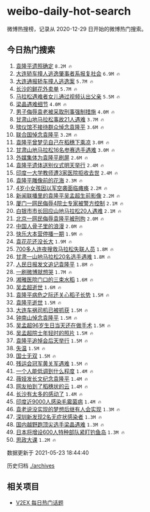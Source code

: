 # weibo-daily-hot-search

微博热搜榜，记录从 2020-12-29 日开始的微博热门搜索。

## 今日热门搜索

<!-- BEGIN -->

1. [袁隆平遗照确定](https://s.weibo.com/weibo?q=%23%E8%A2%81%E9%9A%86%E5%B9%B3%E9%81%97%E7%85%A7%E7%A1%AE%E5%AE%9A%23&Refer=top) `8.2M 🔥`
1. [大连轿车撞人逃逸肇事者系报复社会](https://s.weibo.com/weibo?q=%23%E5%A4%A7%E8%BF%9E%E8%BD%BF%E8%BD%A6%E6%92%9E%E4%BA%BA%E9%80%83%E9%80%B8%E8%82%87%E4%BA%8B%E8%80%85%E7%B3%BB%E6%8A%A5%E5%A4%8D%E7%A4%BE%E4%BC%9A%23&Refer=top) `6.9M 🔥`
1. [大连通报轿车撞人逃逸案](https://s.weibo.com/weibo?q=%23%E5%A4%A7%E8%BF%9E%E9%80%9A%E6%8A%A5%E8%BD%BF%E8%BD%A6%E6%92%9E%E4%BA%BA%E9%80%83%E9%80%B8%E6%A1%88%23&Refer=top) `5.7M 🔥`
1. [长沙的鲜花外卖单](https://s.weibo.com/weibo?q=%23%E9%95%BF%E6%B2%99%E7%9A%84%E9%B2%9C%E8%8A%B1%E5%A4%96%E5%8D%96%E5%8D%95%23&Refer=top) `5.7M 🔥`
1. [马拉松遇难者女儿通过视频认出父亲](https://s.weibo.com/weibo?q=%23%E9%A9%AC%E6%8B%89%E6%9D%BE%E9%81%87%E9%9A%BE%E8%80%85%E5%A5%B3%E5%84%BF%E9%80%9A%E8%BF%87%E8%A7%86%E9%A2%91%E8%AE%A4%E5%87%BA%E7%88%B6%E4%BA%B2%23&Refer=top) `5.5M 🔥`
1. [梁晶遇难细节](https://s.weibo.com/weibo?q=%23%E6%A2%81%E6%99%B6%E9%81%87%E9%9A%BE%E7%BB%86%E8%8A%82%23&Refer=top) `4.0M 🔥`
1. [男子侮辱袁老被采取刑事强制措施](https://s.weibo.com/weibo?q=%23%E7%94%B7%E5%AD%90%E4%BE%AE%E8%BE%B1%E8%A2%81%E8%80%81%E8%A2%AB%E9%87%87%E5%8F%96%E5%88%91%E4%BA%8B%E5%BC%BA%E5%88%B6%E6%8E%AA%E6%96%BD%23&Refer=top) `4.0M 🔥`
1. [甘肃山地马拉松事故21人遇难](https://s.weibo.com/weibo?q=%23%E7%94%98%E8%82%83%E5%B1%B1%E5%9C%B0%E9%A9%AC%E6%8B%89%E6%9D%BE%E4%BA%8B%E6%95%8521%E4%BA%BA%E9%81%87%E9%9A%BE%23&Refer=top) `3.7M 🔥`
1. [殡仪馆不接待群众悼念袁隆平](https://s.weibo.com/weibo?q=%23%E6%AE%A1%E4%BB%AA%E9%A6%86%E4%B8%8D%E6%8E%A5%E5%BE%85%E7%BE%A4%E4%BC%97%E6%82%BC%E5%BF%B5%E8%A2%81%E9%9A%86%E5%B9%B3%23&Refer=top) `3.6M 🔥`
1. [联合国悼念袁隆平](https://s.weibo.com/weibo?q=%23%E8%81%94%E5%90%88%E5%9B%BD%E6%82%BC%E5%BF%B5%E8%A2%81%E9%9A%86%E5%B9%B3%23&Refer=top) `3.2M 🔥`
1. [袁隆平曾梦见自己在稻穗下乘凉](https://s.weibo.com/weibo?q=%23%E8%A2%81%E9%9A%86%E5%B9%B3%E6%9B%BE%E6%A2%A6%E8%A7%81%E8%87%AA%E5%B7%B1%E5%9C%A8%E7%A8%BB%E7%A9%97%E4%B8%8B%E4%B9%98%E5%87%89%23&Refer=top) `3.0M 🔥`
1. [甘肃山地马拉松16名参赛选手遇难](https://s.weibo.com/weibo?q=%23%E7%94%98%E8%82%83%E5%B1%B1%E5%9C%B0%E9%A9%AC%E6%8B%89%E6%9D%BE16%E5%90%8D%E5%8F%82%E8%B5%9B%E9%80%89%E6%89%8B%E9%81%87%E9%9A%BE%23&Refer=top) `3.0M 🔥`
1. [外媒集体为袁隆平刷屏](https://s.weibo.com/weibo?q=%23%E5%A4%96%E5%AA%92%E9%9B%86%E4%BD%93%E4%B8%BA%E8%A2%81%E9%9A%86%E5%B9%B3%E5%88%B7%E5%B1%8F%23&Refer=top) `2.6M 🔥`
1. [袁隆平遗体送别仪式明天举行](https://s.weibo.com/weibo?q=%23%E8%A2%81%E9%9A%86%E5%B9%B3%E9%81%97%E4%BD%93%E9%80%81%E5%88%AB%E4%BB%AA%E5%BC%8F%E6%98%8E%E5%A4%A9%E4%B8%BE%E8%A1%8C%23&Refer=top) `2.4M 🔥`
1. [印度一大学教师遭3家医院拒收去世](https://s.weibo.com/weibo?q=%23%E5%8D%B0%E5%BA%A6%E4%B8%80%E5%A4%A7%E5%AD%A6%E6%95%99%E5%B8%88%E9%81%AD3%E5%AE%B6%E5%8C%BB%E9%99%A2%E6%8B%92%E6%94%B6%E5%8E%BB%E4%B8%96%23&Refer=top) `2.4M 🔥`
1. [袁隆平雕像前的花海](https://s.weibo.com/weibo?q=%23%E8%A2%81%E9%9A%86%E5%B9%B3%E9%9B%95%E5%83%8F%E5%89%8D%E7%9A%84%E8%8A%B1%E6%B5%B7%23&Refer=top) `2.3M 🔥`
1. [4岁小女孩因以军空袭面临瘫痪](https://s.weibo.com/weibo?q=%234%E5%B2%81%E5%B0%8F%E5%A5%B3%E5%AD%A9%E5%9B%A0%E4%BB%A5%E5%86%9B%E7%A9%BA%E8%A2%AD%E9%9D%A2%E4%B8%B4%E7%98%AB%E7%97%AA%23&Refer=top) `2.2M 🔥`
1. [新闻联播里的袁隆平吴孟超生前影像](https://s.weibo.com/weibo?q=%23%E6%96%B0%E9%97%BB%E8%81%94%E6%92%AD%E9%87%8C%E7%9A%84%E8%A2%81%E9%9A%86%E5%B9%B3%E5%90%B4%E5%AD%9F%E8%B6%85%E7%94%9F%E5%89%8D%E5%BD%B1%E5%83%8F%23&Refer=top) `2.2M 🔥`
1. [厦门一网民侮辱4院士专家被警方控制](https://s.weibo.com/weibo?q=%23%E5%8E%A6%E9%97%A8%E4%B8%80%E7%BD%91%E6%B0%91%E4%BE%AE%E8%BE%B14%E9%99%A2%E5%A3%AB%E4%B8%93%E5%AE%B6%E8%A2%AB%E8%AD%A6%E6%96%B9%E6%8E%A7%E5%88%B6%23&Refer=top) `2.1M 🔥`
1. [白银市市长回应山地马拉松20人遇难](https://s.weibo.com/weibo?q=%23%E7%99%BD%E9%93%B6%E5%B8%82%E5%B8%82%E9%95%BF%E5%9B%9E%E5%BA%94%E5%B1%B1%E5%9C%B0%E9%A9%AC%E6%8B%89%E6%9D%BE20%E4%BA%BA%E9%81%87%E9%9A%BE%23&Refer=top) `2.1M 🔥`
1. [北京一网民侮辱袁隆平被刑拘](https://s.weibo.com/weibo?q=%23%E5%8C%97%E4%BA%AC%E4%B8%80%E7%BD%91%E6%B0%91%E4%BE%AE%E8%BE%B1%E8%A2%81%E9%9A%86%E5%B9%B3%E8%A2%AB%E5%88%91%E6%8B%98%23&Refer=top) `2.0M 🔥`
1. [中国人骨子里的浪漫](https://s.weibo.com/weibo?q=%23%E4%B8%AD%E5%9B%BD%E4%BA%BA%E9%AA%A8%E5%AD%90%E9%87%8C%E7%9A%84%E6%B5%AA%E6%BC%AB%23&Refer=top) `2.0M 🔥`
1. [快乐大本营停播一期](https://s.weibo.com/weibo?q=%23%E5%BF%AB%E4%B9%90%E5%A4%A7%E6%9C%AC%E8%90%A5%E5%81%9C%E6%92%AD%E4%B8%80%E6%9C%9F%23&Refer=top) `1.9M 🔥`
1. [袁花花还没长大](https://s.weibo.com/weibo?q=%23%E8%A2%81%E8%8A%B1%E8%8A%B1%E8%BF%98%E6%B2%A1%E9%95%BF%E5%A4%A7%23&Refer=top) `1.9M 🔥`
1. [700多人连夜搜救马拉松失联人员](https://s.weibo.com/weibo?q=%23700%E5%A4%9A%E4%BA%BA%E8%BF%9E%E5%A4%9C%E6%90%9C%E6%95%91%E9%A9%AC%E6%8B%89%E6%9D%BE%E5%A4%B1%E8%81%94%E4%BA%BA%E5%91%98%23&Refer=top) `1.8M 🔥`
1. [甘肃一山地马拉松20名选手遇难](https://s.weibo.com/weibo?q=%23%E7%94%98%E8%82%83%E4%B8%80%E5%B1%B1%E5%9C%B0%E9%A9%AC%E6%8B%89%E6%9D%BE20%E5%90%8D%E9%80%89%E6%89%8B%E9%81%87%E9%9A%BE%23&Refer=top) `1.8M 🔥`
1. [人民日报发文追记袁隆平](https://s.weibo.com/weibo?q=%23%E4%BA%BA%E6%B0%91%E6%97%A5%E6%8A%A5%E5%8F%91%E6%96%87%E8%BF%BD%E8%AE%B0%E8%A2%81%E9%9A%86%E5%B9%B3%23&Refer=top) `1.8M 🔥`
1. [一刷微博就想哭](https://s.weibo.com/weibo?q=%E4%B8%80%E5%88%B7%E5%BE%AE%E5%8D%9A%E5%B0%B1%E6%83%B3%E5%93%AD&Refer=top) `1.7M 🔥`
1. [湘雅医院门口的三束水稻](https://s.weibo.com/weibo?q=%23%E6%B9%98%E9%9B%85%E5%8C%BB%E9%99%A2%E9%97%A8%E5%8F%A3%E7%9A%84%E4%B8%89%E6%9D%9F%E6%B0%B4%E7%A8%BB%23&Refer=top) `1.6M 🔥`
1. [吴孟超逝世](https://s.weibo.com/weibo?q=%23%E5%90%B4%E5%AD%9F%E8%B6%85%E9%80%9D%E4%B8%96%23&Refer=top) `1.6M 🔥`
1. [袁隆平病危之际还关心稻子长势](https://s.weibo.com/weibo?q=%23%E8%A2%81%E9%9A%86%E5%B9%B3%E7%97%85%E5%8D%B1%E4%B9%8B%E9%99%85%E8%BF%98%E5%85%B3%E5%BF%83%E7%A8%BB%E5%AD%90%E9%95%BF%E5%8A%BF%23&Refer=top) `1.5M 🔥`
1. [袁隆平逝世](https://s.weibo.com/weibo?q=%23%E8%A2%81%E9%9A%86%E5%B9%B3%E9%80%9D%E4%B8%96%23&Refer=top) `1.5M 🔥`
1. [大连车祸司机已被抓获](https://s.weibo.com/weibo?q=%23%E5%A4%A7%E8%BF%9E%E8%BD%A6%E7%A5%B8%E5%8F%B8%E6%9C%BA%E5%B7%B2%E8%A2%AB%E6%8A%93%E8%8E%B7%23&Refer=top) `1.5M 🔥`
1. [钟南山悼念袁隆平](https://s.weibo.com/weibo?q=%23%E9%92%9F%E5%8D%97%E5%B1%B1%E6%82%BC%E5%BF%B5%E8%A2%81%E9%9A%86%E5%B9%B3%23&Refer=top) `1.5M 🔥`
1. [吴孟超96岁生日当天还在做手术](https://s.weibo.com/weibo?q=%23%E5%90%B4%E5%AD%9F%E8%B6%8596%E5%B2%81%E7%94%9F%E6%97%A5%E5%BD%93%E5%A4%A9%E8%BF%98%E5%9C%A8%E5%81%9A%E6%89%8B%E6%9C%AF%23&Refer=top) `1.5M 🔥`
1. [吴孟超院士年轻时的照片](https://s.weibo.com/weibo?q=%23%E5%90%B4%E5%AD%9F%E8%B6%85%E9%99%A2%E5%A3%AB%E5%B9%B4%E8%BD%BB%E6%97%B6%E7%9A%84%E7%85%A7%E7%89%87%23&Refer=top) `1.5M 🔥`
1. [袁隆平追悼会后天举行](https://s.weibo.com/weibo?q=%23%E8%A2%81%E9%9A%86%E5%B9%B3%E8%BF%BD%E6%82%BC%E4%BC%9A%E5%90%8E%E5%A4%A9%E4%B8%BE%E8%A1%8C%23&Refer=top) `1.5M 🔥`
1. [失温](https://s.weibo.com/weibo?q=%E5%A4%B1%E6%B8%A9&Refer=top) `1.5M 🔥`
1. [国士无双](https://s.weibo.com/weibo?q=%E5%9B%BD%E5%A3%AB%E6%97%A0%E5%8F%8C&Refer=top) `1.5M 🔥`
1. [残运会冠军黄关军遇难](https://s.weibo.com/weibo?q=%23%E6%AE%8B%E8%BF%90%E4%BC%9A%E5%86%A0%E5%86%9B%E9%BB%84%E5%85%B3%E5%86%9B%E9%81%87%E9%9A%BE%23&Refer=top) `1.5M 🔥`
1. [一个人能低调到什么程度](https://s.weibo.com/weibo?q=%23%E4%B8%80%E4%B8%AA%E4%BA%BA%E8%83%BD%E4%BD%8E%E8%B0%83%E5%88%B0%E4%BB%80%E4%B9%88%E7%A8%8B%E5%BA%A6%23&Refer=top) `1.4M 🔥`
1. [薇娅发长文纪念袁隆平](https://s.weibo.com/weibo?q=%23%E8%96%87%E5%A8%85%E5%8F%91%E9%95%BF%E6%96%87%E7%BA%AA%E5%BF%B5%E8%A2%81%E9%9A%86%E5%B9%B3%23&Refer=top) `1.4M 🔥`
1. [网友拍到了稻穗状的云](https://s.weibo.com/weibo?q=%23%E7%BD%91%E5%8F%8B%E6%8B%8D%E5%88%B0%E4%BA%86%E7%A8%BB%E7%A9%97%E7%8A%B6%E7%9A%84%E4%BA%91%23&Refer=top) `1.4M 🔥`
1. [长沙有太多的感动了](https://s.weibo.com/weibo?q=%23%E9%95%BF%E6%B2%99%E6%9C%89%E5%A4%AA%E5%A4%9A%E7%9A%84%E6%84%9F%E5%8A%A8%E4%BA%86%23&Refer=top) `1.4M 🔥`
1. [印度近9000人感染毛霉菌病](https://s.weibo.com/weibo?q=%23%E5%8D%B0%E5%BA%A6%E8%BF%919000%E4%BA%BA%E6%84%9F%E6%9F%93%E6%AF%9B%E9%9C%89%E8%8F%8C%E7%97%85%23&Refer=top) `1.4M 🔥`
1. [袁老说没实现的梦想后继有人会实现](https://s.weibo.com/weibo?q=%23%E8%A2%81%E8%80%81%E8%AF%B4%E6%B2%A1%E5%AE%9E%E7%8E%B0%E7%9A%84%E6%A2%A6%E6%83%B3%E5%90%8E%E7%BB%A7%E6%9C%89%E4%BA%BA%E4%BC%9A%E5%AE%9E%E7%8E%B0%23&Refer=top) `1.3M 🔥`
1. [深圳新发现2名无症状感染者](https://s.weibo.com/weibo?q=%23%E6%B7%B1%E5%9C%B3%E6%96%B0%E5%8F%91%E7%8E%B02%E5%90%8D%E6%97%A0%E7%97%87%E7%8A%B6%E6%84%9F%E6%9F%93%E8%80%85%23&Refer=top) `1.3M 🔥`
1. [国内越野跑顶尖选手梁晶遇难](https://s.weibo.com/weibo?q=%23%E5%9B%BD%E5%86%85%E8%B6%8A%E9%87%8E%E8%B7%91%E9%A1%B6%E5%B0%96%E9%80%89%E6%89%8B%E6%A2%81%E6%99%B6%E9%81%87%E9%9A%BE%23&Refer=top) `1.3M 🔥`
1. [日本将增设600人特种部队紧盯钓鱼岛](https://s.weibo.com/weibo?q=%23%E6%97%A5%E6%9C%AC%E5%B0%86%E5%A2%9E%E8%AE%BE600%E4%BA%BA%E7%89%B9%E7%A7%8D%E9%83%A8%E9%98%9F%E7%B4%A7%E7%9B%AF%E9%92%93%E9%B1%BC%E5%B2%9B%23&Refer=top) `1.3M 🔥`
1. [思政大课](https://s.weibo.com/weibo?q=%E6%80%9D%E6%94%BF%E5%A4%A7%E8%AF%BE&Refer=top) `1.2M 🔥`

数据更新于 2021-05-23 18:44:40

<!-- END -->

历史归档 [./archives](./archives)

## 相关项目

- [V2EX 每日热门话题](https://github.com/boojack/v2ex-daily-hot-topic)
